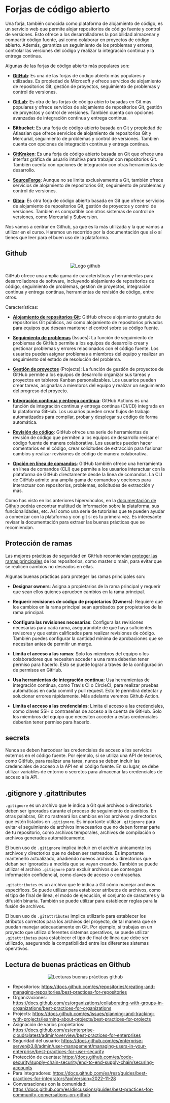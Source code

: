 # Forjas de código abierto

Una forja, también conocida como plataforma de alojamiento de código, es un servicio web que permite alojar repositorios de código fuente y control de versiones. Esto ofrece a los desarrolladores la posibilidad almacenar y compartir código fuente, así como colaborar en proyectos de código abierto. Además, garantiza un seguimiento de los problemas y errores, controlar las versiones del código y realizar la integración continua y la entrega continua.

Algunas de las forjas de código abierto más populares son:

- **[GitHub](https://github.com/)**: Es una de las forjas de código abierto más populares y utilizadas. Es propiedad de Microsoft y ofrece servicios de alojamiento de repositorios Git, gestión de proyectos, seguimiento de problemas y control de versiones. 

- **[GitLab](https://about.gitlab.com/)**: Es otra de las forjas de código abierto basadas en Git más populares y ofrece servicios de alojamiento de repositorios Git, gestión de proyectos y control de versiones. También cuenta con opciones avanzadas de integración continua y entrega continua.

- **[Bitbucket](https://bitbucket.org/)**: Es una forja de código abierto basada en Git y propiedad de Atlassian que ofrece servicios de alojamiento de repositorios Git y Mercurial, seguimiento de problemas y control de versiones. También cuenta con opciones de integración continua y entrega continua.

- **[GitKraken](https://www.gitkraken.com/)**: Es una forja de código abierto basada en Git que ofrece una interfaz gráfica de usuario intuitiva para trabajar con repositorios Git. También cuenta con opciones de integración con otras herramientas de desarrollo.

- **[SourceForge](https://sourceforge.net/)**: Aunque no se limita exclusivamente a Git, también ofrece servicios de alojamiento de repositorios Git, seguimiento de problemas y control de versiones.

- **[Gitea](https://gitea.io/en-us/)**: Es otra forja de código abierto basada en Git que ofrece servicios de alojamiento de repositorios Git, gestión de proyectos y control de versiones. También es compatible con otros sistemas de control de versiones, como Mercurial y Subversion.

Nos vamos a centrar en Github, ya que es la más utilizada y la que vamos a utilizar en el curso. Haremos un recorrido por la documentación que sí o sí tienes que leer para el buen uso de la plataforma.

## Github 

<p align="center"  >
  <img src="../_media/02_hands_on/github-logo.png" alt="Logo github" style="max-width:280px;"/>
</p>

GitHub ofrece una amplia gama de características y herramientas para desarrolladores de software, incluyendo alojamiento de repositorios de código, seguimiento de problemas, gestión de proyectos, integración continua y entrega continua, herramientas de revisión de código, entre otros.

Características:

- **[Alojamiento de repositorios Git](https://docs.github.com/es/repositories)**: GitHub ofrece alojamiento gratuito de repositorios Git públicos, así como alojamiento de repositorios privados para equipos que desean mantener el control sobre su código fuente.

- **[Seguimiento de problemas](https://docs.github.com/es/issues)** (Issues): La función de seguimiento de problemas de GitHub permite a los equipos de desarrollo crear y gestionar problemas y errores relacionados con el código fuente. Los usuarios pueden asignar problemas a miembros del equipo y realizar un seguimiento del estado de resolución del problema.

- **[Gestión de proyectos](https://docs.github.com/en/issues/planning-and-tracking-with-projects/learning-about-projects/about-projects)** (Projects): La función de gestión de proyectos de GitHub permite a los equipos de desarrollo organizar sus tareas y proyectos en tableros Kanban personalizables. Los usuarios pueden crear tareas, asignarlas a miembros del equipo y realizar un seguimiento del progreso del proyecto.

- **[Integración continua y entrega continua](https://docs.github.com/es/actions)**: GitHub Actions es una función de integración continua y entrega continua (CI/CD) integrada en la plataforma GitHub. Los usuarios pueden crear flujos de trabajo automatizados para compilar, probar y desplegar su código de forma automática.

- **[Revisión de código](https://docs.github.com/es/pull-requests)**: GitHub ofrece una serie de herramientas de revisión de código que permiten a los equipos de desarrollo revisar el código fuente de manera colaborativa. Los usuarios pueden hacer comentarios en el código, crear solicitudes de extracción para fusionar cambios y realizar revisiones de código de manera colaborativa.

- **[Opción en línea de comandos](https://docs.github.com/es/github-cli)**: GitHub también ofrece una herramienta en línea de comandos (CLI) que permite a los usuarios interactuar con la plataforma de GitHub directamente desde la línea de comandos. La CLI de GitHub admite una amplia gama de comandos y opciones para interactuar con repositorios, problemas, solicitudes de extracción y más.

Como has visto en los anteriores hipervínculos, en la [documentación de Github](https://docs.github.com/es) podrás encontrar multitud de información sobre la plataforma, sus funcionalidades, etc. Así como una serie de tutoriales que te pueden ayudar a comenzar con la plataforma y con git si es tu primera vez. Es interesante revisar la documentación para extraer las buenas prácticas que se recomiendan.

## Protección de ramas

Las mejores prácticas de seguridad en GitHub recomiendan [proteger las ramas principales](https://docs.github.com/es/repositories/configuring-branches-and-merges-in-your-repository/defining-the-mergeability-of-pull-requests/managing-a-branch-protection-rule) de los repositorios, como master o main, para evitar que se realicen cambios no deseados en ellas. 

Algunas buenas prácticas para proteger las ramas principales son:

- **Designar owners**: Asigna a propietarios de la rama principal y requerir que sean ellos quienes aprueben cambios en la rama principal.

- **Requerir revisiones de código de propietarios (Owners)**: Requiere que los cambios en la rama principal sean aprobados por propietarios de la rama principal.

- **Configura las revisiones necesarias**: Configura las revisiones necesarias para cada rama, asegurándote de que haya suficientes revisores y que estén calificados para realizar revisiones de código. También puedes configurar la cantidad mínima de aprobaciones que se necesitan antes de permitir un merge.

- **Limita el acceso a las ramas**: Solo los miembros del equipo o los colaboradores que necesiten acceder a una rama deberían tener permiso para hacerlo. Esto se puede lograr a través de la configuración de permisos en GitHub.

- **Usa herramientas de integración continua**: Usa herramientas de integración continua, como Travis CI o CircleCI, para realizar pruebas automáticas en cada commit y pull request. Esto te permitirá detectar y solucionar errores rápidamente. Más adelante veremos Github Action.

- **Limita el acceso a las credenciales**: Limita el acceso a las credenciales, como claves SSH o contraseñas de acceso a la cuenta de GitHub. Solo los miembros del equipo que necesiten acceder a estas credenciales deberían tener permiso para hacerlo.

## secrets
Nunca se deben harcodear las credenciales de acceso a los servicios externos en el código fuente. Por ejemplo, si se utiliza una API de terceros, como GitHub, para realizar una tarea, nunca se deben incluir las credenciales de acceso a la API en el código fuente. En su lugar, se debe utilizar variables de entorno o secretos para almacenar las credenciales de acceso a la API. 

## .gitignore y .gitattributes

`.gitignore` es un archivo que le indica a Git qué archivos o directorios deben ser ignorados durante el proceso de seguimiento de cambios. En otras palabras, Git no rastreará los cambios en los archivos y directorios que estén listados en `.gitignore`. Es importante utilizar `.gitignore` para evitar el seguimiento de archivos innecesarios que no deben formar parte de tu repositorio, como archivos temporales, archivos de compilación o archivos generados automáticamente.

El buen uso de `.gitignore` implica incluir en el archivo únicamente los archivos y directorios que no deben ser rastreados. Es importante mantenerlo actualizado, añadiendo nuevos archivos o directorios que deban ser ignorados a medida que se vayan creando. También se puede utilizar el archivo `.gitignore` para excluir archivos que contengan información confidencial, como claves de acceso o contraseñas.

`.gitattributes` es un archivo que le indica a Git cómo manejar archivos específicos. Se puede utilizar para establecer atributos de archivos, como el tipo de final de línea, el modo de ejecución, el conjunto de caracteres y la difusión binaria. También se puede utilizar para establecer reglas para la fusión de archivos.

El buen uso de `.gitattributes` implica utilizarlo para establecer los atributos correctos para los archivos del proyecto, de tal manera que se puedan manejar adecuadamente en Git. Por ejemplo, si trabajas en un proyecto que utiliza diferentes sistemas operativos, se puede utilizar `.gitattributes` para establecer el tipo de final de línea que debe ser utilizado, asegurando la compatibilidad entre los diferentes sistemas operativos.

## Lectura de buenas prácticas en Github

<p align="center"  >
  <img src="../_media/02_hands_on/lecturas.jpg" alt="Lecturas buenas prácticas github" style="max-width:280px;"/>
</p>

- Repositorios: https://docs.github.com/es/repositories/creating-and-managing-repositories/best-practices-for-repositories
- Organizaciones: https://docs.github.com/es/organizations/collaborating-with-groups-in-organizations/best-practices-for-organizations
- Projects: https://docs.github.com/es/issues/planning-and-tracking-with-projects/learning-about-projects/best-practices-for-projects 
- Asignación de varios propietarios: https://docs.github.com/es/enterprise-cloud@latest/admin/overview/best-practices-for-enterprises
- Seguridad del usuario: https://docs.github.com/es/enterprise-server@3.8/admin/user-management/managing-users-in-your-enterprise/best-practices-for-user-security
- Protección de cuentas: https://docs.github.com/es/code-security/supply-chain-security/end-to-end-supply-chain/securing-accounts
- Para integradores: https://docs.github.com/es/rest/guides/best-practices-for-integrators?apiVersion=2022-11-28
- Conversaciones con la comunidad: https://docs.github.com/es/discussions/guides/best-practices-for-community-conversations-on-github
